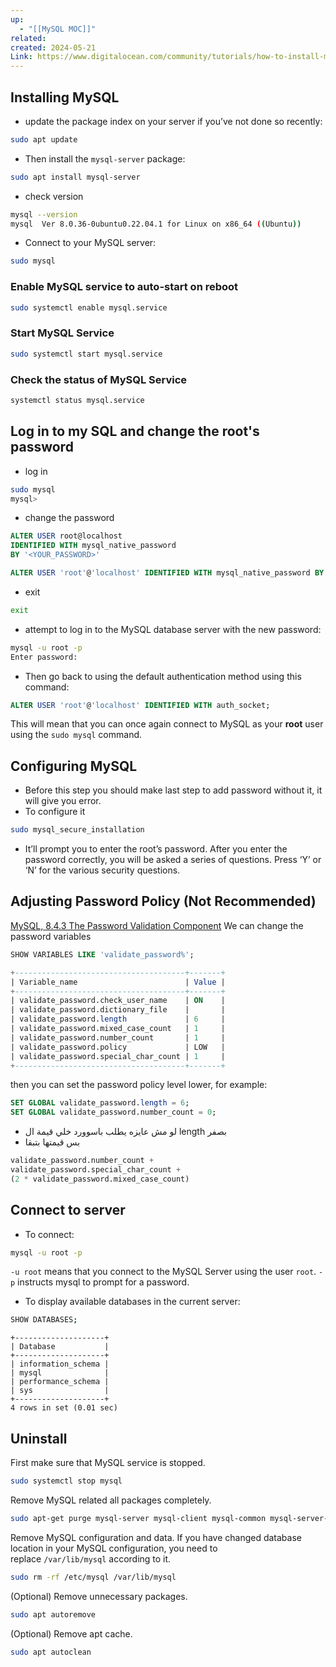 ```yaml
---
up:
  - "[[MySQL MOC]]"
related: 
created: 2024-05-21
Link: https://www.digitalocean.com/community/tutorials/how-to-install-mysql-on-ubuntu-20-04
---
```

## Installing MySQL
- update the package index on your server if you’ve not done so recently:
```sh
sudo apt update
```
- Then install the `mysql-server` package:

```sh
sudo apt install mysql-server
```
- check version
```sh
mysql --version
mysql  Ver 8.0.36-0ubuntu0.22.04.1 for Linux on x86_64 ((Ubuntu))
```
- Connect to your MySQL server:
```sh
sudo mysql
```
### Enable MySQL service to auto-start on reboot
```sh
sudo systemctl enable mysql.service
```
### Start MySQL Service
```sh
sudo systemctl start mysql.service
```
### Check the status of MySQL Service
```sh
systemctl status mysql.service
```
## Log in to my SQL and change the root's password
- log in 
```sh
sudo mysql
mysql>
```
- change the password
```sql
ALTER USER root@localhost
IDENTIFIED WITH mysql_native_password
BY '<YOUR_PASSWORD>'

ALTER USER 'root'@'localhost' IDENTIFIED WITH mysql_native_password BY 'password';
```
- exit
```sh
exit
```
- attempt to log in to the MySQL database server with the new password:
```sh
mysql -u root -p
Enter password:
```
- Then go back to using the default authentication method using this command:

```sql
ALTER USER 'root'@'localhost' IDENTIFIED WITH auth_socket;
```
This will mean that you can once again connect to MySQL as your **root** user using the `sudo mysql` command.
## Configuring MySQL
- Before this step you should make last step to add password without it, it will give you error.
- To configure it
```sh
sudo mysql_secure_installation
```
- It’ll prompt you to enter the root’s password. After you enter the password correctly, you will be asked a series of questions. Press ‘Y’ or ‘N’ for the various security questions.
## Adjusting Password Policy (Not Recommended)
[MySQL, 8.4.3 The Password Validation Component](https://dev.mysql.com/doc/refman/8.0/en/validate-password.html)
We can change the password variables
```sql
SHOW VARIABLES LIKE 'validate_password%';
```

```sql
+--------------------------------------+-------+
| Variable_name                        | Value |
+--------------------------------------+-------+
| validate_password.check_user_name    | ON    |
| validate_password.dictionary_file    |       |
| validate_password.length             | 6     |
| validate_password.mixed_case_count   | 1     |
| validate_password.number_count       | 1     |
| validate_password.policy             | LOW   |
| validate_password.special_char_count | 1     |
+--------------------------------------+-------+
```
then you can set the password policy level lower, for example:

```sql
SET GLOBAL validate_password.length = 6;
SET GLOBAL validate_password.number_count = 0;
```

- لو مش عايزه يطلب باسوورد خلي قيمة ال length بصفر
- بس قيمتها بتبقا
```sql
validate_password.number_count + 
validate_password.special_char_count + 
(2 * validate_password.mixed_case_count)
```

## Connect to server
- To connect:
```sh
mysql -u root -p
```
`-u root` means that you connect to the MySQL Server using the user `root`.
`-p` instructs mysql to prompt for a password.

- To display available databases in the current server:
```sh
SHOW DATABASES;
```

```
+--------------------+
| Database           |
+--------------------+
| information_schema |
| mysql              |
| performance_schema |
| sys                |
+--------------------+
4 rows in set (0.01 sec)
```

## Uninstall
First make sure that MySQL service is stopped.
```sh
sudo systemctl stop mysql
```

Remove MySQL related all packages completely.
```sh
sudo apt-get purge mysql-server mysql-client mysql-common mysql-server-core-* mysql-client-core-*
```
Remove MySQL configuration and data. If you have changed database location in your MySQL configuration, you need to replace `/var/lib/mysql` according to it.

```sh
sudo rm -rf /etc/mysql /var/lib/mysql
```

(Optional) Remove unnecessary packages.

```sh
sudo apt autoremove
```

(Optional) Remove apt cache.

```sh
sudo apt autoclean
```
